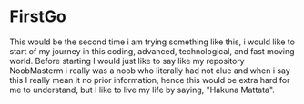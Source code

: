 # FirstGo
This would be the second time i am trying something like this, i would like to start of my journey in this coding, advanced, technological, and fast moving world. Before starting I would just like to say like my repository NoobMasterm i really was a noob who literally had not clue and when i say this I really mean it no prior information, hence this would be extra hard for me to understand, but I like to live my life by saying, "Hakuna Mattata".
